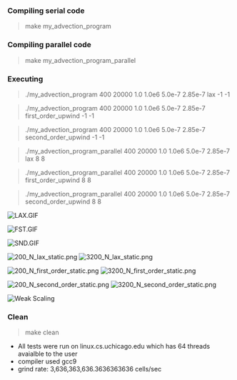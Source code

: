 ### Compiling serial code
> make my_advection_program <br>

### Compiling parallel code
> make my_advection_program_parallel <br>

### Executing 
> ./my_advection_program 400 20000 1.0 1.0e6 5.0e-7 2.85e-7 lax -1 -1

> ./my_advection_program 400 20000 1.0 1.0e6 5.0e-7 2.85e-7 first_order_upwind -1 -1

> ./my_advection_program 400 20000 1.0 1.0e6 5.0e-7 2.85e-7 second_order_upwind -1 -1

> ./my_advection_program_parallel 400 20000 1.0 1.0e6 5.0e-7 2.85e-7 lax 8 8

> ./my_advection_program_parallel 400 20000 1.0 1.0e6 5.0e-7 2.85e-7 first_order_upwind 8 8

> ./my_advection_program_parallel 400 20000 1.0 1.0e6 5.0e-7 2.85e-7 second_order_upwind 8 8


![LAX.GIF](lax.gif)

![FST.GIF](first_order_upwind.gif)

![SND.GIF](second_order_upwind.gif)

![200_N_lax_static.png](Graphs/200N_lax_static.png)
![3200_N_lax_static.png](Graphs/3200N_lax_static.png)

![200_N_first_order_static.png](Graphs/200N_first_order_static.png)
![3200_N_first_order_static.png](Graphs/3200N_first_order_static.png)

![200_N_second_order_static.png](Graphs/200N_second_order_static.png)
![3200_N_second_order_static.png](Graphs/3200N_second_order_static.png)

![Weak Scaling](Graphs/weak_scale.png)
### Clean
> make clean

* All tests were run on linux.cs.uchicago.edu which has 64 threads avaialble to the user
* compiler used gcc9
* grind rate: 3,636,363,636.3636363636 cells/sec